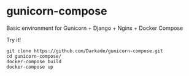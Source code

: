 # gunicorn-compose
Basic environment for Gunicorn + Django + Nginx + Docker Compose 

Try it!

    git clone https://github.com/Darkade/gunicorn-compose.git
    cd gunicorn-compose/
    docker-compose build
    docker-compose up
